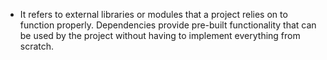 - It refers to external libraries or modules that a project relies on to function properly. Dependencies provide pre-built functionality that can be used by the project without having to implement everything from scratch.